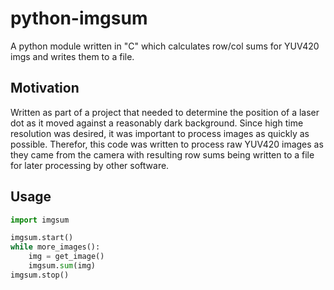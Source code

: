 # python-imgsum
A python module written in "C" which calculates row/col sums for YUV420 imgs and writes them to a file.

## Motivation
Written as part of a project that needed to determine the position of a laser dot as it moved against a reasonably 
dark background. Since high time resolution was desired, it was important to process images as quickly as possible.
Therefor, this code was written to process raw YUV420 images as they came from the camera with resulting row sums
being written to a file for later processing by other software.

## Usage

```python
import imgsum

imgsum.start()
while more_images():
    img = get_image()
    imgsum.sum(img)
imgsum.stop()
```
